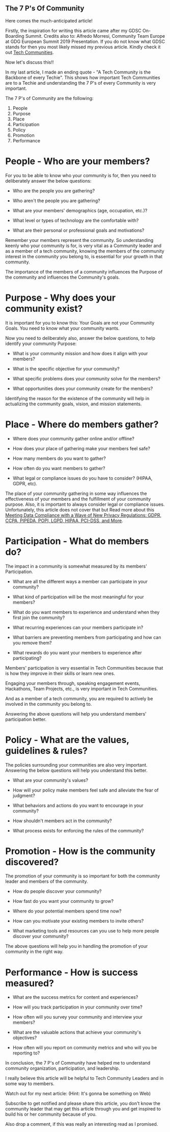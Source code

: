 ## The 7 P's Of Community

Here comes the much-anticipated article! 

Firstly, the inspiration for writing this article came after my GDSC On-Boarding Summit. 
Credits also to: Alfredo Morresi, Community Team Europe at GDG European Summit 2019 Presentation. If you do not know what GDSC stands for then you most likely missed my previous article. Kindly check it out [Tech Communities](https://thecompletehub.tech/tech-communities).

Now let's discuss this!!

In my last article, I made an ending quote - "A Tech Community is the Backbone of every Techie". 
This shows how important Tech Communities are to a Techie and understanding the 7 P's of every Community is very important. 

The 7 P's of Community are the following: 

1. People
2. Purpose
3. Place
4. Participation
5. Policy
6. Promotion
7. Performance

# People - Who are your members?

For you to be able to know who your community is for, then you need to deliberately answer the below questions: 


- Who are the people you are gathering?

- Who aren't the people you are gathering?

- What are your members' demographics (age, occupation, etc.)?

- What level or types of technology are the comfortable with?

- What are their personal or professional goals and motivations?


Remember your members represent the community. So understanding keenly who your community is for, is very vital as a Community leader and as a member of a tech community, knowing the members of the community interest in the community you belong to, is essential for your growth in that community. 

The importance of the members of a community influences the Purpose of the community and influences the Community's goals. 

# Purpose - Why does your community exist?

It is important for you to know this: Your Goals are not your Community Goals. You need to know what your community wants.

Now you need to deliberately also, answer the below questions, to help identify your community Purpose: 


- What is your community mission and how does it align with your members?

- What is the specific objective for your community?

- What specific problems does your community solve for the members? 

- What opportunities does your community create for the members?

Identifying the reason for the existence of the community will help in actualizing the community goals, vision, and mission statements. 

# Place - Where do members gather?


- Where does your community gather online and/or offline?

- How does your place of gathering make your members feel safe?

- How many members do you want to gather?

- How often do you want members to gather?

- What legal or compliance issues do you have to consider? (HIPAA, GDPR, etc). 

The place of your community gathering in some way influences the effectiveness of your members and the fulfillment of your community purpose. Also, it is important to always consider legal or compliance issues. Unfortunately, this article does not cover that but Read more about this [Meeting Data Compliance with a Wave of New Privacy Regulations: GDPR, CCPA, PIPEDA, POPI, LGPD, HIPAA, PCI-DSS, and More](https://cloud.netapp.com/blog/data-compliance-regulations-hipaa-gdpr-and-pci-dss). 


# Participation - What do members do?

The impact in a community is somewhat measured by its members' Participation. 


- What are all the different ways a member can participate in your community?

- What kind of participation will be the most meaningful for your members?

- What do you want members to experience and understand when they first join the community?

- What recurring experiences can your members participate in?

- What barriers are preventing members from participating and how can you remove them?

- What rewards do you want your members to experience after participating?

Members' participation is very essential in Tech Communities because that is how they improve in their skills or learn new ones. 

Engaging your members through, speaking engagement events, Hackathons, Team Projects, etc., is very important in Tech Communities. 

And as a member of a tech community, you are required to actively be involved in the community you belong to. 

Answering the above questions will help you understand members' participation better. 


# Policy - What are the values, guidelines & rules?

The policies surrounding your communities are also very important. Answering the below questions will help you understand this better.

- What are your community's values? 

- How will your policy make members feel safe and alleviate the fear of judgment?

- What behaviors and actions do you want to encourage in your community?

- How shouldn't members act in the community?

- What process exists for enforcing the rules of the community?


# Promotion - How is the community discovered?

The promotion of your community is so important for both the community leader and members of the community. 

- How do people discover your community?

- How fast do you want your community to grow?

- Where do your potential members spend time now?

- How can you motivate your existing members to invite others?

- What marketing tools and resources can you use to help more people discover your community?

The above questions will help you in handling the promotion of your community in the right way. 


# Performance - How is success measured?


- What are the success metrics for content and experiences?

- How will you track participation in your community over time?

- How often will you survey your community and interview your members?

- What are the valuable actions that achieve your community's objectives?

- How often will you report on community metrics and who will you be reporting to?

In conclusion, the 7 P's of Community have helped me to understand community organization, participation, and leadership. 

I really believe this article will be helpful to Tech Community Leaders and in some way to members. 

Watch out for my next article: (Hint: It's gonna be something on Web) 

Subscribe to get notified and please share this article, you don't know the community leader that may get this article through you and get inspired to build his or her community because of you. 

Also drop a comment, if this was really an interesting read as I promised. 











 




























